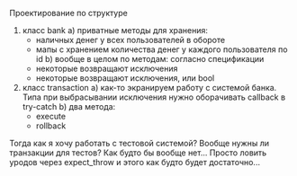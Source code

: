 Проектирование по структуре
1) класс bank
    a) приватные методы для хранения:
      - наличных денег у всех пользователей в обороте
      - мапы с хранением количества денег у каждого пользователя по id
    b) вообще в целом по методам: согласно спецификации
      - некоторые возвращают исключения
      - некоторые возвращают исключения, или bool
2) класс transaction
    a) как-то экранируем работу с системой банка. Типа при выбрасывании исключения нужно оборачивать callback в try-catch
    b) два метода:
    - execute
    - rollback

Тогда как я хочу работать с тестовой системой?
Вообще нужны ли транзакции для тестов?
Как будто бы вообще нет...
Просто ловить уродов через expect_throw и этого как будто будет достаточно...
   